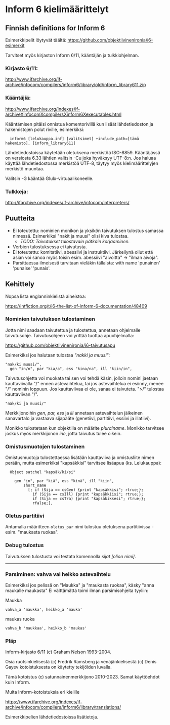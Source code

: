 # Inform 6 kielimäärittelyt
Finnish definitions for Inform 6
---

Esimerkkipelit löytyvät täältä:
<https://github.com/objektiivinenironia/i6-esimerkit>

Tarvitset myös kirjaston Inform 6/11, kääntäjän ja tulkkiohjelman.

### Kirjasto 6/11:

<http://www.ifarchive.org/if-archive/infocom/compilers/inform6/library/old/inform_library611.zip>


### Kääntäjiä:

<http://www.ifarchive.org/indexes/if-archiveXinfocomXcompilersXinform6Xexecutables.html>

Kääntämisen pitäisi onnistua komentorivillä kun lisäät lähdetiedoston ja hakemistojen polut riville, esimerkiksi: 

```  
  inform6 [lelukauppa.inf] [valitsimet] +include_path=[tämä hakemisto], [inform_library611]
```

Lähdetiedostoissa käytetään oletuksena merkistöä ISO-8859. Kääntäjässä on versiosta 6.33 lähtien valitsin -Cu joka hyväksyy UTF-8:n. Jos haluaa käyttää lähdetiedostossa merkistöä UTF-8, täytyy myös kielimäärittelyjen merkistö muuntaa. 

Valitsin -G kääntää Glulx-virtuaalikoneelle.

### Tulkkeja:

<http://ifarchive.org/indexes/if-archive/infocom/interpreters/>


## Puutteita

 - Ei toteutettu: nominien monikon ja yksikön taivutuksen tulostus samassa nimessä. Esimerkiksi "nakit ja muusi" olisi kiva tulostaa.
    - *TODO: Taivutukset tulostavain pätkäin korjaaminen.*
 - Verbien tulostuksessa ei taivutusta.
 - Ei toteutettu: komitatiivi, abessiivi ja instruktiivi.
   Järkeilynä ollut että asian voi sanoa myös toisin 
   esim. abessiivi "aivoitta" -> "ilman aivoja".
 - Parsittaessa ilmeisesti tarvitaan vieläkin tällaista: 
   with name 'punainen' 'punaise' 'punais'. 

## Kehittely

Nopsa lista englanninkielistä aineistoa:

<https://intfiction.org/t/i6-the-list-of-inform-6-documentation/48409>


### Nominien taivutuksen tulostaminen

Jotta nimi saadaan taivutettua ja tulostettua, annetaan ohjelmalle taivutusohje. Taivutusohjeen voi yrittää tuottaa apuohjelmalla:

<https://github.com/objektiivinenironia/i6-taivutusapu>

Esimerkiksi jos halutaan tulostaa *"nakki ja muusi"*:

```
"nak/ki muusi/", 
  gen "in/n", par "kia/a", ess "kina/na", ill "kiin/in",
```

Taivutusohjetta voi muokata tai sen voi tehdä käsin, jolloin nomini jaetaan kauttaviivalla "/" ennen astevaihtelua, tai jos
astevaihtelua ei esiinny, menee "/" nominin loppuun. Jos kauttaviivaa ei ole, sanaa ei taivuteta.
">/" tulostaa kauttaviivan "/".

```
"nak/ki ja muusi/"
```

Merkkijonoihin *gen, par, ess* ja *ill* annetaan astevaihtelun jälkeinen sanavartalo ja vastaava sijapääte (genetiivi, partitiivi, essiivi ja illatiivi).

Monikko tulostetaan kun objektilla on määrite *pluralname*. Monikko tarvitsee joskus myös merkkijonon *ine*, jotta taivutus tulee oikein. 


### Omistusmuotojen tulostaminen

Omistusmuotoja tulostettaessa lisätään kauttaviiva ja
omistusliite nimen perään, mutta esimerkiksi "kapsäkkisi" tarvitsee lisäapua (ks. Lelukauppa):

```
  Object satchel "kapsäk/ki/si"
  
    gen "in", par "kiä", ess "kinä", ill "kiin",
    	short_name
    	  [; if (Sija == csGen) {print "kapsäkkisi"; rtrue;};
    		if (Sija == csIll) {print "kapsäkkiisi"; rtrue;};
    		if (Sija == csTra) {print "kapsäkiksesi"; rtrue;};
    		rfalse;],
```

### Oletus partitiivi

Antamalla määritteen `oletus_par` nimi tulostuu oletuksena partitiivissa - esim. "maukasta ruokaa".

### Debug tulostus

Taivutuksen tulostusta voi testata komennolla *sijat [olion nimi]*.

---

### Parsiminen: vahva vai heikko astevaihtelu

Esimerkiksi jos pelissä on "Maukka" ja "maukasta ruokaa", käsky
"anna maukalle maukasta"
Ei välttämättä toimi ilman parsimisohjeita tyyliin:

Maukka
```
vahva_a 'maukka', heikko_a 'mauka'
```
maukas ruoka
```
vahva_b 'maukkaa', heikko_b 'maukas'
```

### Pläp

Inform-kirjasto 6/11 (c) Graham Nelson 1993-2004.

Osia ruotsinkielisestä (c) Fredrik Ramsberg ja venäjänkielisestä (c) Denis Gayev kotoistuksesta on käytetty tekijöiden luvalla.

Tämä kotoistus (c) satunnainenmerkkijono 2010-2023. Samat käyttöehdot kuin Inform.

Muita Inform-kotoistuksia eri kielille

<https://www.ifarchive.org/indexes/if-archive/infocom/compilers/inform6/library/translations/>

Esimerkkipelien lähdetiedostoissa lisätietoja.














